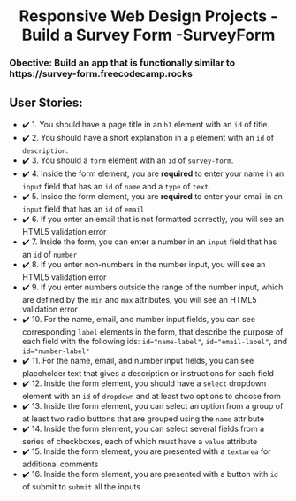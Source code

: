<h1 align="center">Responsive Web Design Projects - Build a Survey Form
-SurveyForm</h1>

<h3>Obective: Build an app that is functionally similar to https://survey-form.freecodecamp.rocks</h3>

<h2>User Stories:</h2>

- :heavy_check_mark: 1. You should have a page title in an `h1` element with an `id` of title.
- :heavy_check_mark: 2. You should have a short explanation in a `p` element with an `id` of `description`.
- :heavy_check_mark: 3. You should a `form` element with an `id` of `survey-form`.
- :heavy_check_mark: 4. Inside the form element, you are **required** to enter your name in an `input` field that has an `id` of `name` and a `type` of `text`.
- :heavy_check_mark: 5. Inside the form element, you are **required** to enter your email in an `input` field that has an `id` of `email`
- :heavy_check_mark: 6. If you enter an email that is not formatted correctly, you will see an HTML5 validation error
- :heavy_check_mark: 7. Inside the form, you can enter a number in an `input` field that has an `id` of `number`
- :heavy_check_mark: 8. If you enter non-numbers in the number input, you will see an HTML5 validation error
- :heavy_check_mark: 9. If you enter numbers outside the range of the number input, which are defined by the `min` and `max` attributes, you will see an HTML5 validation error
- :heavy_check_mark: 10. For the name, email, and number input fields, you can see corresponding `label` elements in the form, that describe the purpose of each field with the following ids: `id="name-label"`, `id="email-label"`, and `id="number-label"`
- :heavy_check_mark: 11. For the name, email, and number input fields, you can see placeholder text that gives a description or instructions for each field
- :heavy_check_mark: 12. Inside the form element, you should have a `select` dropdown element with an `id` of `dropdown` and at least two options to choose from
- :heavy_check_mark: 13. Inside the form element, you can select an option from a group of at least two radio buttons that are grouped using the `name` attribute
- :heavy_check_mark: 14. Inside the form element, you can select several fields from a series of checkboxes, each of which must have a `value` attribute
- :heavy_check_mark: 15. Inside the form element, you are presented with a `textarea` for additional comments
- :heavy_check_mark: 16. Inside the form element, you are presented with a button with `id` of submit to `submit` all the inputs
